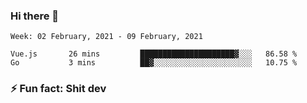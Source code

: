 ### Hi there 👋
<!--START_SECTION:waka-->
```text
Week: 02 February, 2021 - 09 February, 2021

Vue.js       26 mins         █████████████████████▓░░░   86.58 % 
Go           3 mins          ██▓░░░░░░░░░░░░░░░░░░░░░░   10.75 % 
```
<!--END_SECTION:waka-->
<!--
**TG4LAaron/TG4LAaron** is a ✨ _special_ ✨ repository because its `README.md` (this file) appears on your GitHub profile.

Here are some ideas to get you started:

- 🔭 I’m currently working on ...
- 🌱 I’m currently learning ...
- 👯 I’m looking to collaborate on ...
- 🤔 I’m looking for help with ...
- 💬 Ask me about ...
- 📫 How to reach me: ...
- 😄 Pronouns: ...
- ⚡ Fun fact: ...
-->
### ⚡ Fun fact: Shit dev
